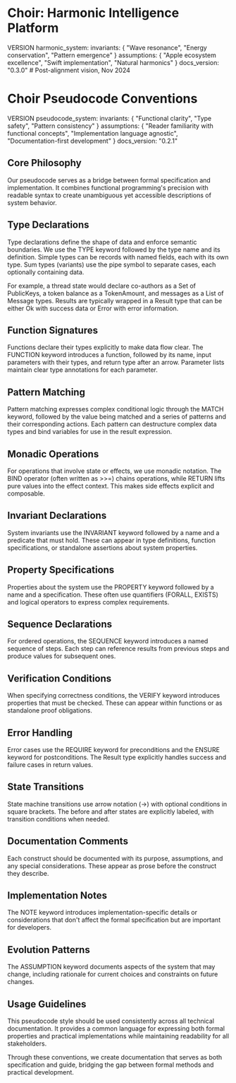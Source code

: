 # Choir: Harmonic Intelligence Platform

VERSION harmonic_system:
invariants: {
"Wave resonance",
"Energy conservation",
"Pattern emergence"
}
assumptions: {
"Apple ecosystem excellence",
"Swift implementation",
"Natural harmonics"
}
docs_version: "0.3.0"  # Post-alignment vision, Nov 2024
# Choir Pseudocode Conventions

VERSION pseudocode_system:
invariants: {
"Functional clarity",
"Type safety",
"Pattern consistency"
}
assumptions: {
"Reader familiarity with functional concepts",
"Implementation language agnostic",
"Documentation-first development"
}
docs_version: "0.2.1"

## Core Philosophy

Our pseudocode serves as a bridge between formal specification and implementation. It combines functional programming's precision with readable syntax to create unambiguous yet accessible descriptions of system behavior.

## Type Declarations

Type declarations define the shape of data and enforce semantic boundaries. We use the TYPE keyword followed by the type name and its definition. Simple types can be records with named fields, each with its own type. Sum types (variants) use the pipe symbol to separate cases, each optionally containing data.

For example, a thread state would declare co-authors as a Set of PublicKeys, a token balance as a TokenAmount, and messages as a List of Message types. Results are typically wrapped in a Result type that can be either Ok with success data or Error with error information.

## Function Signatures

Functions declare their types explicitly to make data flow clear. The FUNCTION keyword introduces a function, followed by its name, input parameters with their types, and return type after an arrow. Parameter lists maintain clear type annotations for each parameter.

## Pattern Matching

Pattern matching expresses complex conditional logic through the MATCH keyword, followed by the value being matched and a series of patterns and their corresponding actions. Each pattern can destructure complex data types and bind variables for use in the result expression.

## Monadic Operations

For operations that involve state or effects, we use monadic notation. The BIND operator (often written as >>=) chains operations, while RETURN lifts pure values into the effect context. This makes side effects explicit and composable.

## Invariant Declarations

System invariants use the INVARIANT keyword followed by a name and a predicate that must hold. These can appear in type definitions, function specifications, or standalone assertions about system properties.

## Property Specifications

Properties about the system use the PROPERTY keyword followed by a name and a specification. These often use quantifiers (FORALL, EXISTS) and logical operators to express complex requirements.

## Sequence Declarations

For ordered operations, the SEQUENCE keyword introduces a named sequence of steps. Each step can reference results from previous steps and produce values for subsequent ones.

## Verification Conditions

When specifying correctness conditions, the VERIFY keyword introduces properties that must be checked. These can appear within functions or as standalone proof obligations.

## Error Handling

Error cases use the REQUIRE keyword for preconditions and the ENSURE keyword for postconditions. The Result type explicitly handles success and failure cases in return values.

## State Transitions

State machine transitions use arrow notation (→) with optional conditions in square brackets. The before and after states are explicitly labeled, with transition conditions when needed.

## Documentation Comments

Each construct should be documented with its purpose, assumptions, and any special considerations. These appear as prose before the construct they describe.

## Implementation Notes

The NOTE keyword introduces implementation-specific details or considerations that don't affect the formal specification but are important for developers.

## Evolution Patterns

The ASSUMPTION keyword documents aspects of the system that may change, including rationale for current choices and constraints on future changes.

## Usage Guidelines

This pseudocode style should be used consistently across all technical documentation. It provides a common language for expressing both formal properties and practical implementations while maintaining readability for all stakeholders.

Through these conventions, we create documentation that serves as both specification and guide, bridging the gap between formal methods and practical development.
